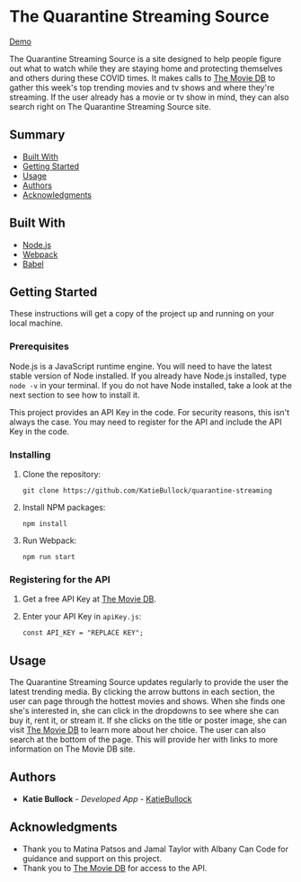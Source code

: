 # The Quarantine Streaming Source

[Demo](https://katiebullock.github.io/quarantine-streaming/)

The Quarantine Streaming Source is a site designed to help people figure out what to watch while they are staying home and protecting themselves and others during these COVID times. It makes calls to [The Movie DB](https://www.themoviedb.org/) to gather this week's top trending movies and tv shows and where they're streaming. If the user already has a movie or tv show in mind, they can also search right on The Quarantine Streaming Source site.

## Summary

- [Built With](#built-with)
- [Getting Started](#getting-started)
- [Usage](#usage)
- [Authors](#authors)
- [Acknowledgments](#acknowledgments)

## Built With

- [Node.js](https://nodejs.org/en/)
- [Webpack](https://webpack.js.org/)
- [Babel](https://babeljs.io/)

## Getting Started

These instructions will get a copy of the project up and running on your local machine.

### Prerequisites

Node.js is a JavaScript runtime engine. You will need to have the latest stable version of Node installed. If you already have Node.js installed, type `node -v` in your terminal. If you do not have Node installed, take a look at the next section to see how to install it.

This project provides an API Key in the code. For security reasons, this isn't always the case. You may need to register for the API and include the API Key in the code.

### Installing

1. Clone the repository:

   `git clone https://github.com/KatieBullock/quarantine-streaming`

2. Install NPM packages:

   `npm install`

3. Run Webpack:

   `npm run start`

### Registering for the API

1. Get a free API Key at [The Movie DB](https://www.themoviedb.org/documentation/api).

2. Enter your API Key in `apiKey.js`:

   `const API_KEY = "REPLACE KEY";`

## Usage

The Quarantine Streaming Source updates regularly to provide the user the latest trending media. By clicking the arrow buttons in each section, the user can page through the hottest movies and shows. When she finds one she's interested in, she can click in the dropdowns to see where she can buy it, rent it, or stream it. If she clicks on the title or poster image, she can visit [The Movie DB](https://www.themoviedb.org/) to learn more about her choice. The user can also search at the bottom of the page. This will provide her with links to more information on The Movie DB site.

## Authors

- **Katie Bullock** - _Developed App_ -
  [KatieBullock](https://github.com/KatieBullock)

## Acknowledgments

- Thank you to Matina Patsos and Jamal Taylor with Albany Can Code for guidance and support on this project.
- Thank you to [The Movie DB](https://www.themoviedb.org/) for access to the API.
